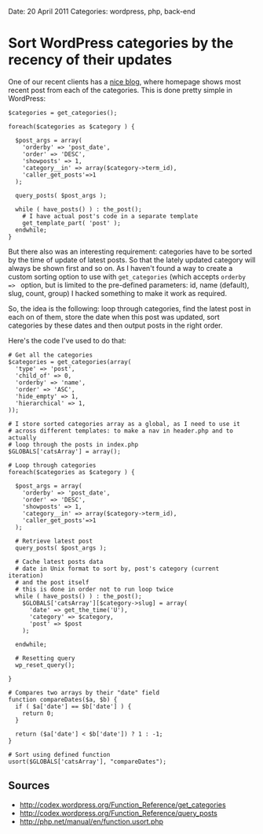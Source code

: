 Date: 20 April 2011
Categories: wordpress, php, back-end

# Sort WordPress categories by the recency of their updates

One of our recent clients has a [nice blog](http://www.omami.ru), where homepage shows most recent post from each of the categories. This is done pretty simple in WordPress:

    $categories = get_categories();
    
    foreach($categories as $category ) {
    
      $post_args = array(
        'orderby' => 'post_date',
        'order' => 'DESC',
        'showposts' => 1,
        'category__in' => array($category->term_id),
        'caller_get_posts'=>1
      );
    
      query_posts( $post_args );
    
      while ( have_posts() ) : the_post();
        # I have actual post's code in a separate template
        get_template_part( 'post' );
      endwhile;
    }

But there also was an interesting requirement: categories have to be sorted by the time of update of latest posts. So that the lately updated category will always be shown first and so on. As I haven't found a way to create a custom sorting option to use with `get_categories` (which accepts `orderby => ` option, but is limited to the pre-defined parameters: id, name (default), slug, count, group) I hacked something to make it work as required.

So, the idea is the following: loop through categories, find the latest post in each on of them, store the date when this post was updated, sort categories by these dates and then output posts in the right order.

Here's the code I've used to do that:

    # Get all the categories
    $categories = get_categories(array(
      'type' => 'post',
      'child_of' => 0,
      'orderby' => 'name',
      'order' => 'ASC',
      'hide_empty' => 1,
      'hierarchical' => 1,
    ));
    
    # I store sorted categories array as a global, as I need to use it
    # across different templates: to make a nav in header.php and to actually 
    # loop through the posts in index.php
    $GLOBALS['catsArray'] = array();

    # Loop through categories
    foreach($categories as $category ) {

      $post_args = array(
        'orderby' => 'post_date',
        'order' => 'DESC',
        'showposts' => 1,
        'category__in' => array($category->term_id),
        'caller_get_posts'=>1
      );

      # Retrieve latest post 
      query_posts( $post_args );

      # Cache latest posts data
      # date in Unix format to sort by, post's category (current iteration)
      # and the post itself
      # this is done in order not to run loop twice
      while ( have_posts() ) : the_post();
        $GLOBALS['catsArray'][$category->slug] = array(
          'date' => get_the_time('U'),
          'category' => $category,
          'post' => $post
        );

      endwhile;
  
      # Resetting query
      wp_reset_query();
  
    }

    # Compares two arrays by their "date" field
    function compareDates($a, $b) {
      if ( $a['date'] == $b['date'] ) {
        return 0;
      }

      return ($a['date'] < $b['date']) ? 1 : -1;
    }

    # Sort using defined function
    usort($GLOBALS['catsArray'], "compareDates");

Sources
-------

* http://codex.wordpress.org/Function_Reference/get_categories
* http://codex.wordpress.org/Function_Reference/query_posts
* http://php.net/manual/en/function.usort.php